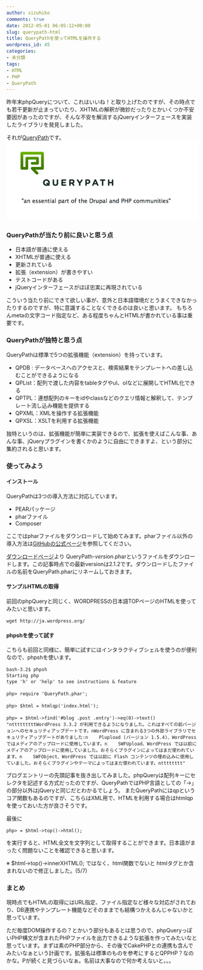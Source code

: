 ```yaml
---
author: sizuhiko
comments: true
date: 2012-05-01 06:05:12+00:00
slug: querypath-html
title: QueryPathを使ってHTMLを操作する
wordpress_id: 45
categories:
- 未分類
tags:
- HTML
- PHP
- QueryPath
---
```


<!-- more -->昨年末phpQueryについて、これはいいね！と取り上げたのですが、その時点でも若干更新が止まっていたり、XHTMLの解釈が微妙だったりとかいくつか不安要因があったのですが、そんな不安を解消するjQueryインターフェースを実装したライブラリを発見しました。  

それが[QueryPath](http://querypath.org/)です。
![](/images/blog/querypath_logo.png) 



### QueryPathが当たり前に良いと思う点

  




  * 日本語が普通に使える
  * XHTMLが普通に使える
  * 更新されている
  * 拡張（extension）が書きやすい
  * テストコードがある
  * jQueryインターフェースがほぼ忠実に再現されている


こういう当たり前にできて欲しい事が、意外と日本語環境だとうまくできなかったりするのですが、特に意識することなくできるのは良いと思います。
もちろんmetaの文字コード指定など、ある程度ちゃんとHTMLが書かれている事は重要です。



### QueryPathが独特と思う点

  


QueryPathは標準で5つの拡張機能（extension）を持っています。


  * QPDB : データベースへのアクセスと、検索結果をテンプレートへの差し込むことができるようになる
  * QPList：配列で渡した内容をtableタグやul、olなどに展開してHTML化できる
  * QPTPL：連想配列のキーをidやclassなどのクエリ情報と解釈して、テンプレート流し込み機能を提供する
  * QPXML：XMLを操作する拡張機能
  * QPXSL：XSLTを利用する拡張機能


独特というのは、拡張機能が簡単に実装できるので、拡張を使えばこんな事、あんな事、jQueryプラグインを書くかのように自由にできますよ、という部分に集約されると思います。



### 使ってみよう

  




#### インストール

  


QueryPathは3つの導入方法に対応しています。


  * PEARパッケージ
  * pharファイル
  * Composer


ここではpharファイルをダウンロードして始めてみます。pharファイル以外の導入方法は[GitHubの公式ページ](https://github.com/technosophos/querypath)を参照してください。  

  

[ダウンロードページ](https://github.com/technosophos/querypath/downloads)より QueryPath-_version_.pharというファイルをダウンロードします。この記事時点での最新versionは2.1.2です。ダウンロードしたファイルの名前をQueryPath.pharにリネームしておきます。



#### サンプルHTMLの取得

  


前回のphpQueryと同じく、WORDPRESSの日本語TOPページのHTMLを使ってみたいと思います。

    
    wget http://ja.wordpress.org/





#### phpshを使って試す

  


こちらも前回と同様に、簡単に試すにはインタラクティブシェルを使うのが便利なので、phpshを使います。


    
    
    bash-3.2$ phpsh
    Starting php
    type 'h' or 'help' to see instructions & feature
    
    php> require 'QueryPath.phar';
    
    php> $html = htmlqp('index.html');
    
    php> = $html->find('#blog .post .entry')->eq(0)->text()
    "ntttttttttWordPress 3.3.2 が利用できるようになりました。これはすべての前バージョンへのセキュリティアップデートです。nWordPress に含まれる3つの外部ライブラリでセキュリティアップデートがありました:n    Plupload (バージョン 1.5.4)、WordPress ではメディアのアップロードに使用しています。n    SWFUpload、WordPress では以前にメディアのアップロードに使用していました。おそらくプラグインによってはまだ使われています。n    SWFObject、WordPress では以前に Flash コンテンツの埋め込みに使用していました。おそらくプラグインやテーマによってはまだ使われています。ntttttttt"
    


  

ブログエントリーの先頭記事を抜き出してみました。phpQueryは配列キーにセレクタを記述する方式だったのですが、QueryPathではPHP言語としての「->」の部分以外はjQueryと同じだとわかるでしょう。
またQueryPathにはqpというコア関数もあるのですが、こちらはXML用で、HTMLを利用する場合はhtmlqpを使っておいた方が良さそうです。  

  

最後に

    
    
    php> = $html->top()->html();
    


  

を実行すると、HTML全文を文字列として取得することができます。日本語がまったく問題ないことを確認できると思います。  

※ $html->top()->innerXHTML(); ではなく、html関数でないと htmlタグとか含まれないので修正しました。(5/7)



### まとめ

  


現時点でもHTMLの取得にはURL指定、ファイル指定など様々な対応がされており、DB連携やテンプレート機能などそのままでも結構つかえるんじゃないかと思っています。  

ただ毎度DOM操作するの？とかいう部分もあるとは思うので、phpQueryっぽいPHP構文が含まれたPHPファイルを出力できるような拡張を作ってみたいなと思っています。まずは素のPHP部分から、その後でCakePHPとの連携も含んでみたいなぁという計画です。拡張名は標準のものを参考にするとQPPHP？なのかな。Pが続くと見づらいなぁ。名前は大事なので何か考えないと。。。
